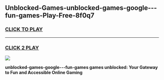 
## Unblocked-Games-unblocked-games-google---fun-games-Play-Free-8f0q7
<h3>
<a href="https://premium76.site?title=unblocked-games-google---fun-games&ref=15A">CLICK TO PLAY</a></h3>
<hr>

<h3>
<a href="https://premium76.site?title=unblocked-games-google---fun-games&ref=15A">CLICK 2 PLAY</a>
  
</h3>

<a href="https://premium76.site?title=unblocked-games-google---fun-games&ref=15A"><img src="https://clearcache.store/games.png"></a>


**unblocked-games-google---fun-games games unblocked: Your Gateway to Fun and Accessible Online Gaming**
